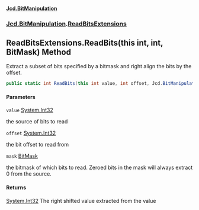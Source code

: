 #### [Jcd.BitManipulation](index.md 'index')
### [Jcd.BitManipulation](Jcd.BitManipulation.md 'Jcd.BitManipulation').[ReadBitsExtensions](Jcd.BitManipulation.ReadBitsExtensions.md 'Jcd.BitManipulation.ReadBitsExtensions')

## ReadBitsExtensions.ReadBits(this int, int, BitMask) Method

Extract a subset of bits specified by a bitmask and right align the bits by the offset.

```csharp
public static int ReadBits(this int value, int offset, Jcd.BitManipulation.BitMask mask);
```
#### Parameters

<a name='Jcd.BitManipulation.ReadBitsExtensions.ReadBits(thisint,int,Jcd.BitManipulation.BitMask).value'></a>

`value` [System.Int32](https://docs.microsoft.com/en-us/dotnet/api/System.Int32 'System.Int32')

the source of bits to read

<a name='Jcd.BitManipulation.ReadBitsExtensions.ReadBits(thisint,int,Jcd.BitManipulation.BitMask).offset'></a>

`offset` [System.Int32](https://docs.microsoft.com/en-us/dotnet/api/System.Int32 'System.Int32')

the bit offset to read from

<a name='Jcd.BitManipulation.ReadBitsExtensions.ReadBits(thisint,int,Jcd.BitManipulation.BitMask).mask'></a>

`mask` [BitMask](Jcd.BitManipulation.BitMask.md 'Jcd.BitManipulation.BitMask')

the bitmask of which bits to read.
            Zeroed bits in the mask will always extract 0 from the source.

#### Returns

[System.Int32](https://docs.microsoft.com/en-us/dotnet/api/System.Int32 'System.Int32')
The right shifted value extracted from the value
